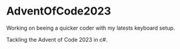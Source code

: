 # AdventOfCode2023
Working on beeing a quicker coder with my latests keyboard setup.

Tackling the Advent of Code 2023 in c#.
